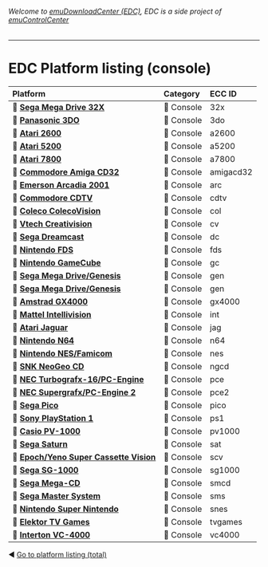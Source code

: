 ###### Welcome to [emuDownloadCenter (EDC)](https://github.com/PhoenixInteractiveNL/emuDownloadCenter/wiki/), EDC is a side project of [emuControlCenter](https://github.com/PhoenixInteractiveNL/emuControlCenter/wiki/)
***
# EDC Platform listing (console)

| Platform   | Category      | ECC ID      |
|:-----------|:--------------|:------------|
| :file_folder: [**Sega Mega Drive 32X**](https://github.com/PhoenixInteractiveNL/emuDownloadCenter/wiki/Platform-32x) | :fax: Console | 32x |
| :file_folder: [**Panasonic 3DO**](https://github.com/PhoenixInteractiveNL/emuDownloadCenter/wiki/Platform-3do) | :fax: Console | 3do |
| :file_folder: [**Atari 2600**](https://github.com/PhoenixInteractiveNL/emuDownloadCenter/wiki/Platform-a2600) | :fax: Console | a2600 |
| :file_folder: [**Atari 5200**](https://github.com/PhoenixInteractiveNL/emuDownloadCenter/wiki/Platform-a5200) | :fax: Console | a5200 |
| :file_folder: [**Atari 7800**](https://github.com/PhoenixInteractiveNL/emuDownloadCenter/wiki/Platform-a7800) | :fax: Console | a7800 |
| :file_folder: [**Commodore Amiga CD32**](https://github.com/PhoenixInteractiveNL/emuDownloadCenter/wiki/Platform-amigacd32) | :fax: Console | amigacd32 |
| :file_folder: [**Emerson Arcadia 2001**](https://github.com/PhoenixInteractiveNL/emuDownloadCenter/wiki/Platform-arc) | :fax: Console | arc |
| :file_folder: [**Commodore CDTV**](https://github.com/PhoenixInteractiveNL/emuDownloadCenter/wiki/Platform-cdtv) | :fax: Console | cdtv |
| :file_folder: [**Coleco ColecoVision**](https://github.com/PhoenixInteractiveNL/emuDownloadCenter/wiki/Platform-col) | :fax: Console | col |
| :file_folder: [**Vtech Creativision**](https://github.com/PhoenixInteractiveNL/emuDownloadCenter/wiki/Platform-cv) | :fax: Console | cv |
| :file_folder: [**Sega Dreamcast**](https://github.com/PhoenixInteractiveNL/emuDownloadCenter/wiki/Platform-dc) | :fax: Console | dc |
| :file_folder: [**Nintendo FDS**](https://github.com/PhoenixInteractiveNL/emuDownloadCenter/wiki/Platform-fds) | :fax: Console | fds |
| :file_folder: [**Nintendo GameCube**](https://github.com/PhoenixInteractiveNL/emuDownloadCenter/wiki/Platform-gc) | :fax: Console | gc |
| :file_folder: [**Sega Mega Drive/Genesis**](https://github.com/PhoenixInteractiveNL/emuDownloadCenter/wiki/Platform-gen) | :fax: Console | gen |
| :file_folder: [**Sega Mega Drive/Genesis**](https://github.com/PhoenixInteractiveNL/emuDownloadCenter/wiki/Platform-gen) | :fax: Console | gen |
| :file_folder: [**Amstrad GX4000**](https://github.com/PhoenixInteractiveNL/emuDownloadCenter/wiki/Platform-gx4000) | :fax: Console | gx4000 |
| :file_folder: [**Mattel Intellivision**](https://github.com/PhoenixInteractiveNL/emuDownloadCenter/wiki/Platform-int) | :fax: Console | int |
| :file_folder: [**Atari Jaguar**](https://github.com/PhoenixInteractiveNL/emuDownloadCenter/wiki/Platform-jag) | :fax: Console | jag |
| :file_folder: [**Nintendo N64**](https://github.com/PhoenixInteractiveNL/emuDownloadCenter/wiki/Platform-n64) | :fax: Console | n64 |
| :file_folder: [**Nintendo NES/Famicom**](https://github.com/PhoenixInteractiveNL/emuDownloadCenter/wiki/Platform-nes) | :fax: Console | nes |
| :file_folder: [**SNK NeoGeo CD**](https://github.com/PhoenixInteractiveNL/emuDownloadCenter/wiki/Platform-ngcd) | :fax: Console | ngcd |
| :file_folder: [**NEC Turbografx-16/PC-Engine**](https://github.com/PhoenixInteractiveNL/emuDownloadCenter/wiki/Platform-pce) | :fax: Console | pce |
| :file_folder: [**NEC Supergrafx/PC-Engine 2**](https://github.com/PhoenixInteractiveNL/emuDownloadCenter/wiki/Platform-pce2) | :fax: Console | pce2 |
| :file_folder: [**Sega Pico**](https://github.com/PhoenixInteractiveNL/emuDownloadCenter/wiki/Platform-pico) | :fax: Console | pico |
| :file_folder: [**Sony PlayStation 1**](https://github.com/PhoenixInteractiveNL/emuDownloadCenter/wiki/Platform-ps1) | :fax: Console | ps1 |
| :file_folder: [**Casio PV-1000**](https://github.com/PhoenixInteractiveNL/emuDownloadCenter/wiki/Platform-pv1000) | :fax: Console | pv1000 |
| :file_folder: [**Sega Saturn**](https://github.com/PhoenixInteractiveNL/emuDownloadCenter/wiki/Platform-sat) | :fax: Console | sat |
| :file_folder: [**Epoch/Yeno Super Cassette Vision**](https://github.com/PhoenixInteractiveNL/emuDownloadCenter/wiki/Platform-scv) | :fax: Console | scv |
| :file_folder: [**Sega SG-1000**](https://github.com/PhoenixInteractiveNL/emuDownloadCenter/wiki/Platform-sg1000) | :fax: Console | sg1000 |
| :file_folder: [**Sega Mega-CD**](https://github.com/PhoenixInteractiveNL/emuDownloadCenter/wiki/Platform-smcd) | :fax: Console | smcd |
| :file_folder: [**Sega Master System**](https://github.com/PhoenixInteractiveNL/emuDownloadCenter/wiki/Platform-sms) | :fax: Console | sms |
| :file_folder: [**Nintendo Super Nintendo**](https://github.com/PhoenixInteractiveNL/emuDownloadCenter/wiki/Platform-snes) | :fax: Console | snes |
| :file_folder: [**Elektor TV Games**](https://github.com/PhoenixInteractiveNL/emuDownloadCenter/wiki/Platform-tvgames) | :fax: Console | tvgames |
| :file_folder: [**Interton VC-4000**](https://github.com/PhoenixInteractiveNL/emuDownloadCenter/wiki/Platform-vc4000) | :fax: Console | vc4000 |

:arrow_backward: [Go to platform listing (total)](https://github.com/PhoenixInteractiveNL/emuDownloadCenter/wiki/EDC-Platform-List)
